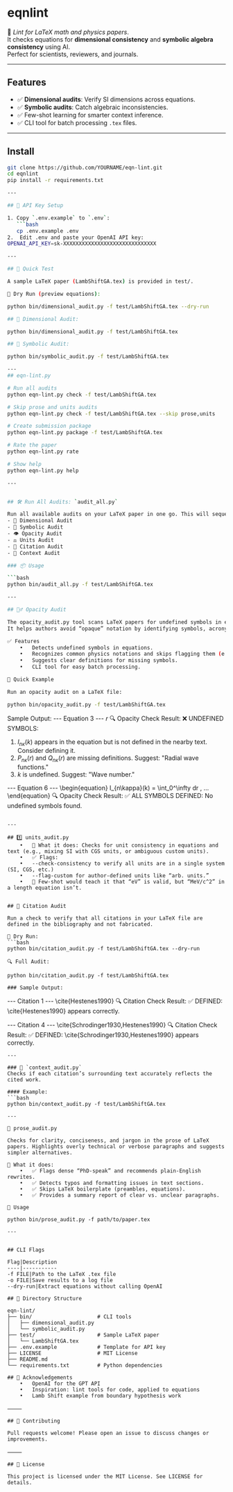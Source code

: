 # eqnlint

🔬 *Lint for LaTeX math and physics papers*.  
It checks equations for **dimensional consistency** and **symbolic algebra consistency** using AI.  
Perfect for scientists, reviewers, and journals.  

---

## Features
- ✅ **Dimensional audits**: Verify SI dimensions across equations.
- ✅ **Symbolic audits**: Catch algebraic inconsistencies.
- ✅ Few-shot learning for smarter context inference.
- ✅ CLI tool for batch processing `.tex` files.

---

## Install
```bash
git clone https://github.com/YOURNAME/eqn-lint.git
cd eqnlint
pip install -r requirements.txt

---

## 🔑 API Key Setup

1. Copy `.env.example` to `.env`:
   ```bash
   cp .env.example .env
2.	Edit .env and paste your OpenAI API key:
OPENAI_API_KEY=sk-XXXXXXXXXXXXXXXXXXXXXXXXXXXXXX

---

## 🧪 Quick Test

A sample LaTeX paper (LambShiftGA.tex) is provided in test/.

🧹 Dry Run (preview equations):

python bin/dimensional_audit.py -f test/LambShiftGA.tex --dry-run

## 📐 Dimensional Audit:

python bin/dimensional_audit.py -f test/LambShiftGA.tex 

## 🧠 Symbolic Audit:

python bin/symbolic_audit.py -f test/LambShiftGA.tex

---
## eqn-lint.py

# Run all audits
python eqn-lint.py check -f test/LambShiftGA.tex

# Skip prose and units audits
python eqn-lint.py check -f test/LambShiftGA.tex --skip prose,units

# Create submission package
python eqn-lint.py package -f test/LambShiftGA.tex

# Rate the paper
python eqn-lint.py rate

# Show help
python eqn-lint.py help

---


## 🛠️ Run All Audits: `audit_all.py`

Run all available audits on your LaTeX paper in one go. This will sequentially execute:  
- 📐 Dimensional Audit  
- 🧠 Symbolic Audit  
- 👁 Opacity Audit  
- ⚖️ Units Audit  
- 📖 Citation Audit  
- 📝 Context Audit  

### 📦 Usage

```bash
python bin/audit_all.py -f test/LambShiftGA.tex

---

## 🕵️‍♂️ Opacity Audit

The opacity_audit.py tool scans LaTeX papers for undefined symbols in equations and their surrounding context.
It helps authors avoid “opaque” notation by identifying symbols, acronyms, or notations that are used but never explained.

✅ Features
	•	Detects undefined symbols in equations.
	•	Recognizes common physics notations and skips flagging them (e.g., $c$ for speed of light).
	•	Suggests clear definitions for missing symbols.
	•	CLI tool for easy batch processing.

🧪 Quick Example

Run an opacity audit on a LaTeX file:

python bin/opacity_audit.py -f test/LambShiftGA.tex

```
Sample Output:
--- Equation 3 ---
$r$
🔍 Opacity Check Result:
❌ UNDEFINED SYMBOLS: 

1. $I_{n\kappa}(k)$ appears in the equation but is not defined in the nearby text. Consider defining it.  
2. $P_{n\kappa}(r)$ and $Q_{n\kappa}(r)$ are missing definitions. Suggest: "Radial wave functions."  
3. $k$ is undefined. Suggest: "Wave number."  

--- Equation 6 ---
\begin{equation}
I_{n\kappa}(k) = \int_0^\infty dr \, ...
\end{equation}
🔍 Opacity Check Result:
✅ ALL SYMBOLS DEFINED: No undefined symbols found.
```

---

## 1️⃣ units_audit.py
	•	📏 What it does: Checks for unit consistency in equations and text (e.g., mixing SI with CGS units, or ambiguous custom units).
	•	✅ Flags:
	•	--check-consistency to verify all units are in a single system (SI, CGS, etc.)
	•	--flag-custom for author-defined units like “arb. units.”
	•	🧠 Few-shot would teach it that “eV” is valid, but “MeV/c^2” in a length equation isn’t.


## 📑 Citation Audit

Run a check to verify that all citations in your LaTeX file are defined in the bibliography and not fabricated.

🧹 Dry Run:
```bash
python bin/citation_audit.py -f test/LambShiftGA.tex --dry-run

🔍 Full Audit:

python bin/citation_audit.py -f test/LambShiftGA.tex

### Sample Output:
```
--- Citation 1 ---
\cite{Hestenes1990}
🔍 Citation Check Result:
✅ DEFINED: \cite{Hestenes1990} appears correctly.

--- Citation 4 ---
\cite{Schrodinger1930,Hestenes1990}
🔍 Citation Check Result:
✅ DEFINED: \cite{Schrodinger1930,Hestenes1990} appears correctly.
```
---

### 📝 `context_audit.py`
Checks if each citation’s surrounding text accurately reflects the cited work.

#### Example:
```bash
python bin/context_audit.py -f test/LambShiftGA.tex

---

📝 prose_audit.py

Checks for clarity, conciseness, and jargon in the prose of LaTeX papers. Highlights overly technical or verbose paragraphs and suggests simpler alternatives.

📖 What it does:
	•	✅ Flags dense “PhD-speak” and recommends plain-English rewrites.
	•	✅ Detects typos and formatting issues in text sections.
	•	✅ Skips LaTeX boilerplate (preambles, equations).
	•	✅ Provides a summary report of clear vs. unclear paragraphs.

🚀 Usage

python bin/prose_audit.py -f path/to/paper.tex

---


## CLI Flags

Flag|Description
----|-----------
-f FILE|Path to the LaTeX .tex file
-o FILE|Save results to a log file
--dry-run|Extract equations without calling OpenAI

## 📂 Directory Structure

eqn-lint/
├── bin/                     # CLI tools
│   ├── dimensional_audit.py
│   └── symbolic_audit.py
├── test/                    # Sample LaTeX paper
│   └── LambShiftGA.tex
├── .env.example             # Template for API key
├── LICENSE                  # MIT License
├── README.md
└── requirements.txt         # Python dependencies

## 🙏 Acknowledgements
	•	OpenAI for the GPT API
	•	Inspiration: lint tools for code, applied to equations
	•	Lamb Shift example from boundary hypothesis work

⸻

## 🤝 Contributing

Pull requests welcome! Please open an issue to discuss changes or improvements.

⸻

## 📜 License

This project is licensed under the MIT License. See LICENSE for details.


